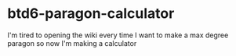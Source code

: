 # btd6-paragon-calculator
I'm tired to opening the wiki every time I want to make a max degree paragon so now I'm making a calculator